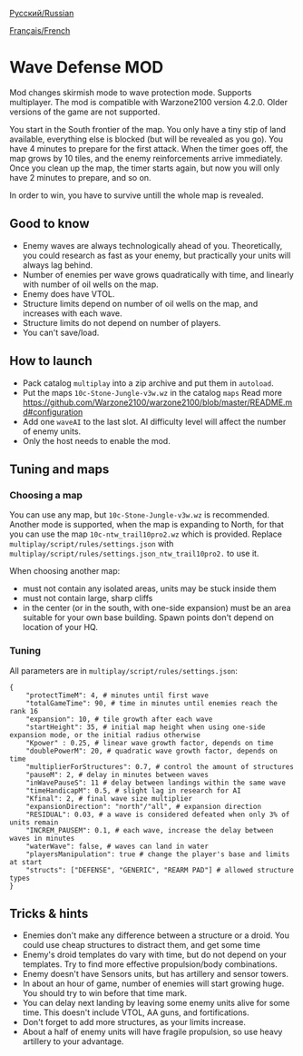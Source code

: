 [Русский/Russian](README.ru.md)

[Français/French](README.fr.md)

# Wave Defense MOD

Mod changes skirmish mode to wave protection mode. Supports multiplayer.
The mod is compatible with Warzone2100 version 4.2.0. Older versions of the game are not supported.

You start in the South frontier of the map. You only have a tiny stip of land available, everything else
is blocked (but will be revealed as you go). You have 4 minutes to prepare for the first attack.
When the timer goes off, the map grows by 10 tiles, and the enemy reinforcements arrive immediately.
Once you clean up the map, the timer starts again, but now you will only have 2 minutes to prepare, and so on.

In order to win, you have to survive untill the whole map is revealed.

## Good to know

- Enemy waves are always technologically ahead of you. Theoretically, you could research as fast as your enemy, but practically your units will always lag behind.
- Number of enemies per wave grows quadratically with time, and linearly with number of oil wells on the map.
- Enemy does have VTOL.
- Structure limits depend on number of oil wells on the map, and increases with each wave.
- Structure limits do not depend on number of players.
- You can't save/load.

## How to launch

- Pack catalog `multiplay` into a zip archive and put them in `autoload`.
- Put the maps `10c-Stone-Jungle-v3w.wz` in the catalog `maps` 
Read more https://github.com/Warzone2100/warzone2100/blob/master/README.md#configuration
- Add one `waveAI` to the last slot. AI difficulty level will affect the number of enemy units.
- Only the host needs to enable the mod.

## Tuning and maps
### Choosing a map
You can use any map, but `10c-Stone-Jungle-v3w.wz` is recommended.
Another mode is supported, when the map is expanding to North, for that
you can use the map `10c-ntw_trail10pro2.wz` which is provided. Replace
`multiplay/script/rules/settings.json` with   `multiplay/script/rules/settings.json_ntw_trail10pro2.` to use it.


When choosing another map:
- must not contain any isolated areas, units may be stuck inside them
- must not contain large, sharp cliffs
- in the center (or in the south, with one-side expansion) must be an area suitable for your own base building. Spawn points don't depend on location of your HQ.

### Tuning
All parameters are in `multiplay/script/rules/settings.json`:

```
{
	"protectTimeM": 4, # minutes until first wave
	"totalGameTime": 90, # time in minutes until enemies reach the rank 16
	"expansion": 10, # tile growth after each wave
	"startHeight": 35, # initial map height when using one-side expansion mode, or the initial radius otherwise 
	"Kpower" : 0.25, # linear wave growth factor, depends on time
	"doublePowerM": 20, # quadratic wave growth factor, depends on time
	"multiplierForStructures": 0.7, # control the amount of structures
	"pauseM": 2, # delay in minutes between waves
	"inWavePauseS": 11 # delay between landings within the same wave
	"timeHandicapM": 0.5, # slight lag in research for AI
	"Kfinal": 2, # final wave size multiplier
	"expansionDirection": "north"/"all", # expansion direction
	"RESIDUAL": 0.03, # a wave is considered defeated when only 3% of units remain
	"INCREM_PAUSEM": 0.1, # each wave, increase the delay between waves in minutes
	"waterWave": false, # waves can land in water
	"playersManipulation": true # change the player's base and limits at start
	"structs": ["DEFENSE", "GENERIC", "REARM PAD"] # allowed structure types
}
``` 

## Tricks & hints
- Enemies don't make any difference between a structure or a droid. You could use 
cheap structures to distract them, and get some time
- Enemy's droid templates do vary with time, but do not depend on your templates. Try to find more effective propulsion/body combinations.
- Enemy doesn't have Sensors units, but has artillery and sensor towers.
- In about an hour of game, number of enemies will start growing huge. You should try to win before that time mark.
- You can delay next landing by leaving some enemy units alive for some time. This doesn't include VTOL, AA guns, and fortifications.
- Don't forget to add more structures, as your limits increase.
- About a half of enemy units will have fragile propulsion, so use heavy artillery to your advantage.
